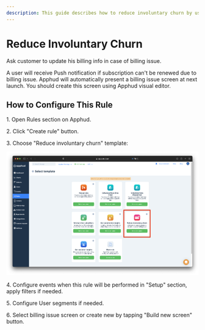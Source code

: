 ```yaml
---
description: This guide describes how to reduce involuntary churn by using rule template.
---
```


# Reduce Involuntary Churn

Ask customer to update his billing info in case of billing issue.

A user will receive Push notification if subscription can't be renewed due to billing issue. Apphud will automatically present a billing issue screen at next launch. You should create this screen using Apphud visual editor.

## How to Configure This Rule

1\. Open Rules section on Apphud.

2\. Click "Create rule" button.

3\. Choose "Reduce involuntary churn" template:

![](<../../.gitbook/assets/Снимок экрана 2022-07-15 в 12.07.18.png>)

4\. Configure events when this rule will be performed in "Setup" section, apply filters if needed.

5\. Configure User segments if needed.

6\. Select billing issue screen or create new by tapping "Build new screen" button.
